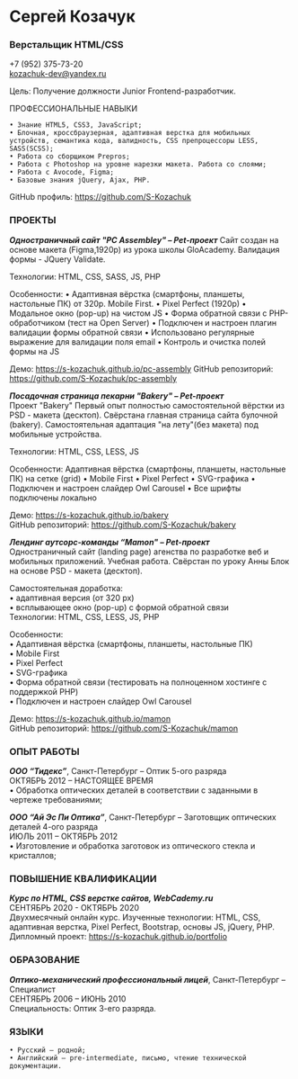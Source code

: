 # Сергей Козачук 
### Верстальщик HTML/CSS
+7 (952) 375-73-20  
kozachuk-dev@yandex.ru

Цель: Получение должности Junior Frontend-разработчик. 

ПРОФЕССИОНАЛЬНЫЕ НАВЫКИ

    • Знание HTML5‚ CSS3, JavaScript;
    • Блочная, кроссбраузерная, адаптивная верстка для мобильных устройств, семантика кода, валидность, CSS препроцессоры LESS, SASS(SCSS);
    • Работа со сборщиком Prepros;
    • Работа с Photoshop на уровне нарезки макета. Работа со слоями; 
    • Работа с Avocode, Figma; 
    • Базовые знания jQuery, Ajax, PHP. 

GitHub профиль: https://github.com/S-Kozachuk  

  
### ПРОЕКТЫ
***Одностраничный сайт "PC Assembley" – Pet-проект***
Сайт создан на основе макета (Figma,1920p) из урока школы GloAcademy. Валидация формы - JQuery Validate.

Технологии: HTML, CSS, SASS, JS, PHP

Особенности:
    • Адаптивная вёрстка (смартфоны, планшеты, настольные ПК) от 320p. Mobile First.
    • Pixel Perfect (1920p)
    • Модальное окно (pop-up) на чистом JS
    • Форма обратной связи с PHP-обработчиком (тест на Open Server)
	• Подключен и настроен плагин валидации формы обратной связи
	• Использовано регулярные выражение для валидации поля email
	• Контроль и очистка полей формы на JS

Демо: https://s-kozachuk.github.io/pc-assembly
GitHub репозиторий: https://github.com/S-Kozachuk/pc-assembly


***Посадочная страница пекарни "Bakery" – Pet-проект***  
Проект "Bakery"
Первый опыт полностью самостоятельной вёрстки из PSD - макета (десктоп). Свёрстана главная страница сайта булочной (bakery). 
Самостоятельная адаптация "на лету"(без макета) под мобильные устройства.

Технологии: HTML, CSS, LESS, JS

Особенности:
Адаптивная вёрстка (смартфоны, планшеты, настольные ПК) на сетке (grid)
   • Mobile First
   • Pixel Perfect
   • SVG-графика
   • Подключен и настроен слайдер Owl Carousel
   • Все шрифты подключены локально
  
Демо: https://s-kozachuk.github.io/bakery   
GitHub репозиторий: https://github.com/S-Kozachuk/bakery

  
***Лендинг аутсорс-команды “Mamon" – Pet-проект***  
Одностраничный сайт (landing page) агенства по разработке веб и мобильных приложений. Учебная работа. 
Свёрстан по уроку Анны Блок на основе PSD - макета (десктоп).

Самостоятельная доработка:  
   • адаптивная версия (от 320 px)  
   • всплывающее окно (pop-up) c формой обратной связи    
Технологии: HTML, CSS, LESS, JS, PHP    

Особенности:  
   • Адаптивная вёрстка (смартфоны, планшеты, настольные ПК)  
   • Mobile First  
   • Pixel Perfect  
   • SVG-графика  
   • Форма обратной связи (тестировать на полноценном хостинге с поддержкой PHP)  
   • Подключен и настроен слайдер Owl Carousel

Демо: https://s-kozachuk.github.io/mamon   
GitHub репозиторий: https://github.com/S-Kozachuk/mamon


### ОПЫТ РАБОТЫ
***ООО “Тидекс”***, Санкт-Петербург – Оптик 5-ого разряда  
ОКТЯБРЬ 2012  – НАСТОЯЩЕЕ ВРЕМЯ  
    • Обработка оптических деталей в соответствии с заданными в чертеже требованиями; 
    
***ООО “Ай Эс Пи Оптика”***, Санкт-Петербург – Заготовщик оптических деталей 4-ого разряда  
ИЮЛЬ 2011  – ОКТЯБРЬ 2012  
    • Изготовление и обработка заготовок из оптического стекла и кристаллов;
    
### ПОВЫШЕНИЕ КВАЛИФИКАЦИИ
***Курс по HTML, CSS верстке сайтов, WebCademy.ru***  
СЕНТЯБРЬ 2020 - ОКТЯБРЬ 2020  
Двухмесячный онлайн курс. Изученные технологии: HTML, CSS, адаптивная верстка, Pixel Perfect, Bootstrap, основы JS, jQuery, PHP.  
Дипломный проект: https://s-kozachuk.github.io/portfolio

### ОБРАЗОВАНИЕ
***Оптико-механический профессиональный лицей***, Санкт-Петербург – Специалист  
СЕНТЯБРЬ 2006 – ИЮНЬ 2010  
Специальность: Оптик 3-его разряда.

### ЯЗЫКИ
    • Русский — родной; 
    • Английский — pre-intermediate, письмо, чтение технической документации.

